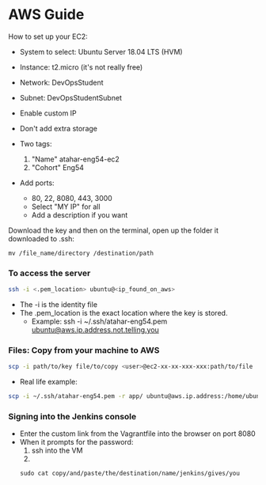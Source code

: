 # AWS Guide

How to set up your EC2:
- System to select: Ubuntu Server 18.04 LTS (HVM)
- Instance: t2.micro (it's not really free)
- Network: DevOpsStudent
- Subnet: DevOpsStudentSubnet
- Enable custom IP

- Don't add extra storage
- Two tags:
  1. "Name" atahar-eng54-ec2
  2. "Cohort" Eng54

- Add ports:
  - 80, 22, 8080, 443, 3000
  - Select "MY IP" for all
  - Add a description if you want

Download the key and then on the terminal, open up the folder it downloaded to .ssh:
```
mv /file_name/directory /destination/path
```

### To access the server
```bash
ssh -i <.pem_location> ubuntu@<ip_found_on_aws>
```
- The -i is the identity file
- The .pem_location is the exact location where the key is stored.
  - Example: ssh -i ~/.ssh/atahar-eng54.pem ubuntu@aws.ip.address.not.telling.you

### Files: Copy from your machine to AWS
```bash
scp -i path/to/key file/to/copy <user>@ec2-xx-xx-xxx-xxx:path/to/file
```
- Real life example:
```bash
scp -i ~/.ssh/atahar-eng54.pem -r app/ ubuntu@aws.ip.address:/home/ubuntu/
```
### Signing into the Jenkins console
- Enter the custom link from the Vagrantfile into the browser on port 8080
- When it prompts for the password:
  1. ssh into the VM
  2.
  ```
  sudo cat copy/and/paste/the/destination/name/jenkins/gives/you
  ```
